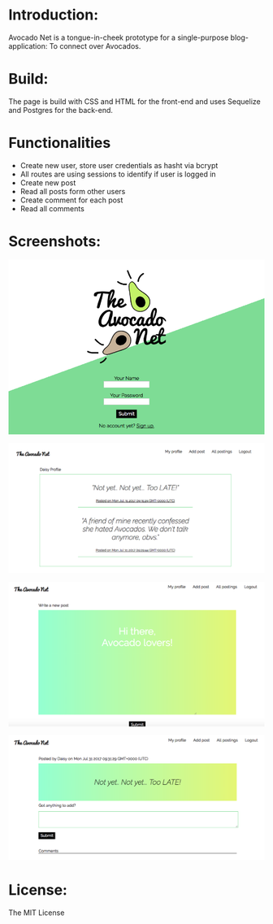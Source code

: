 <h1>Introduction:</h1>
<p>Avocado Net is a tongue-in-cheek prototype for a single-purpose blog-application: To connect over Avocados.<br>

<h1>Build:</h1>
<p>The page is build with CSS and HTML for the front-end and uses Sequelize and Postgres for the back-end.<br>

<h1>Functionalities</h1>
<ul>
	<li>Create new user, store user credentials as hasht via bcrypt</li>
	<li>All routes are using sessions to identify if user is logged in</li>
	<li>Create new post</li>
	<li>Read all posts form other users</li>
	<li>Create comment for each post</li>
	<li>Read all comments</li>
</ul>

<h1>Screenshots:</h1>

![Landing Page](img/screenshots/landingpage.png?raw=true "Landing Page")

![Profile](img/screenshots/profile.png?raw=true "Profile")

![New Post](img/screenshots/createpost.png?raw=true "New Post")

![Post Detail](img/screenshots/postdetail.png?raw=true "Post Detail")

<h1>License:</h1>
<p>The MIT License</p>


